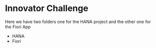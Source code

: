 # Innovator Challenge

Here we have two folders one for the HANA project and the other one for the Fiori App

* HANA
* Fiori
